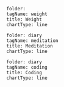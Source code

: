
``` tags-stat
folder:
tagName: weight
title: Weight
chartType: line
```

``` tags-stat
folder: diary
tagName: meditation
title: Meditation
chartType: line
```

``` tags-stat
folder: diary
tagName: coding
title: Coding
chartType: line
```



